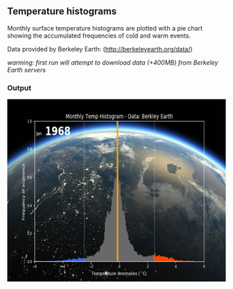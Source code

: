 ## Temperature histograms

Monthly surface temperature histograms are plotted with a pie chart showing
the accumulated frequencies of cold and warm events.

Data provided by Berkeley Earth: (http://berkeleyearth.org/data/)

*warming: first run will attempt to download data (+400MB) from Berkeley Earth servers*

### Output
<img src="https://raw.githubusercontent.com/igorol/data-visualization/master/temperature_histograms/histogram.gif" width="680" height="420" />
